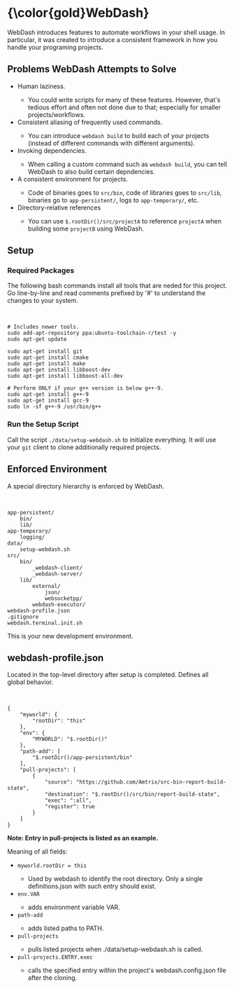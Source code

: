 <h1>{\color{gold}WebDash}</h1>
WebDash introduces features to automate workflows in your shell usage. In particular, it was created to introduce a consistent framework in how you handle your programing projects.

## Problems WebDash Attempts to Solve
<ul>
    <li>Human laziness.</li>
    <ul>
        <li>You could write scripts for many of these features. However, that's tedious effort and often not done due to that; especially for smaller projects/workflows.
    </ul>
    <li>Consistent aliasing of frequently used commands.</li>
    <ul>
        <li>You can introduce <code>webdash build</code> to build each of your projects (instead of different commands with different arguments).
        </li>
    </ul>
    <li>Invoking dependencies.</li>
    <ul>
        <li> When calling a custom command such as <code>webdash build</code>, you can tell WebDash to also build certain depndencies.
    </ul>
    <li> A consistent environment for projects.</li>
    <ul>
        <li>Code of binaries goes to <code>src/bin</code>, code of libraries goes to <code>src/lib</code>, binaries go to <code>app-persistent/</code>, logs to  <code>app-temporary/</code>, etc.
    </ul>
    <li>Directory-relative references</li>
    <ul>
        <li>You can use <code>$.rootDir()/src/projectA</code> to reference <code>projectA</code> when building some <code>projectB</code> using WebDash.
    </ul>
</ul>

<h2>Setup</h2>
<h3>Required Packages</h3>
The following bash commands install all tools that are neded for this project. Go line-by-line and read comments prefixed by '#' to understand the changes to your system.

&nbsp;<br>

<pre><code># Includes newer tools.
sudo add-apt-repository ppa:ubuntu-toolchain-r/test -y
sudo apt-get update

sudo apt-get install git
sudo apt-get install cmake
sudo apt-get install make
sudo apt-get install libboost-dev
sudo apt-get install libboost-all-dev

# Perform ONLY if your g++ version is below g++-9.
sudo apt-get install g++-9
sudo apt-get install gcc-9
sudo ln -sf g++-9 /usr/bin/g++
</pre></code>

<h3>Run the Setup Script</h3>
Call the script <code>./data/setup-webdash.sh</code> to initialize everything. It will use your <code>git</code> client to clone additionally required projects.

<br/>

<h2>Enforced Environment</h2>
A special directory hierarchy is enforced by WebDash.

&nbsp;<br>

<pre><code>app-persistent/
    bin/
    lib/
app-temporary/
    logging/
data/
    setup-webdash.sh
src/
    bin/
        _webdash-client/
        _webdash-server/
    lib/
        external/
            json/
            websocketpp/
        webdash-executor/
webdash-profile.json
.gitignore
webdash.terminal.init.sh
</pre></code>

This is your new development environment.

<h2>webdash-profile.json</h2>
Located in the top-level directory after setup is completed. Defines all global behavior.

&nbsp;<br>

<pre><code>{
    "myworld": {
        "rootDir": "this"
    },
    "env": {
        "MYWORLD": "$.rootDir()"
    },
    "path-add": [
        "$.rootDir()/app-persistent/bin"
    ],
    "pull-projects": [
        {
            "source": "https://github.com/Amtrix/src-bin-report-build-state",
            "destination": "$.rootDir()/src/bin/report-build-state",
            "exec": ":all",
            "register": true
        }
    ]
}
</pre></code>

<b>Note: Entry in pull-projects is listed as an example.</b>

Meaning of all fields:
<ul>
    <li><code>myworld.rootDir = this</code></li>
    <ul><li>Used by webdash to identify the root directory. Only a single definitions.json with such entry should exist.</li></ul>
    <li><code>env.VAR</code></li>
    <ul><li>adds environment variable VAR.</li></ul>
    <li><code>path-add</code></li>
    <ul><li>adds listed paths to PATH.</li></ul>
    <li><code>pull-projects</code></li>
    <ul><li>pulls listed projects when ./data/setup-webdash.sh is called.</li></ul>
    <li><code>pull-projects.ENTRY.exec</code></li>
    <ul><li>calls the specified entry within the project's webdash.config.json file after the cloning.</li></ul>
</ul>
